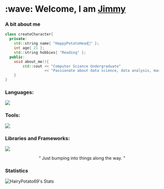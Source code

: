 <h1>
  :wave: Welcome, I am <a href = "https://github.com/HairyPotato69">Jimmy</a>
</h1>

### A bit about me
```c++
class createCharacter{
  private:
    std::string name{ "HappyPotatoHead🥔" };
    int age{ 21 };
    std::string hobbies{ "Reading" };
  public:
    void about_me(){
        std::cout << "Computer Science Undergraduate"
                  << "Passionate about data science, data analysis, machine learning, and developing impactful projects."
    }
}
```
<!--Add your own svg later on-->
<h3 align="left">Languages:</h3>
<p align="left">
  <a href = "https://skillicons.dev">
    <img src = "https://skillicons.dev/icons?i=js,html,css,py,mysql,cpp&perline=4"/>
  </a>
</p>
<h3 align="left">Tools:</h3>
<p align="left">
  <a href = "https://skillicons.dev">
    <img src = "https://skillicons.dev/icons?i=vscode,visualstudio,obsidian,figma,docker,postgres,godot&perline=4" />
  </a>
</p>
<h3 align="left">Libraries and Frameworks:</h3>
<p align="left">
  <a href = "https://skillicons.dev">
    <img src = "https://skillicons.dev/icons?i=tailwind,bootstrap,flask,react,pytorch,sklearn,opencv&perline=4"/>
  </a>
</p>
<!--
<p align="left"> 
    <img src="https://raw.githubusercontent.com/devicons/devicon/master/icons/cplusplus/cplusplus-original.svg" alt="cplusplus" width="40" height="40"/> 
    <img src="https://raw.githubusercontent.com/devicons/devicon/master/icons/css3/css3-original-wordmark.svg" alt="css3" width="40" height="40"/> 
    <img src="https://raw.githubusercontent.com/devicons/devicon/master/icons/html5/html5-original-wordmark.svg" alt="html5" width="40" height="40"/> 
    <img src="https://raw.githubusercontent.com/devicons/devicon/master/icons/javascript/javascript-original.svg" alt="javascript" width="40" height="40"/>
    <img src="https://raw.githubusercontent.com/devicons/devicon/master/icons/python/python-original.svg" alt="python" width="40" height="40"/> 
</p>
-->

<div align="center">
  <q>
    Just bumping into things along the way.
  </q>
</div>

### Statistics
![HairyPotato69's Stats](https://github-readme-stats.vercel.app/api?username=HappyPotatoHead&theme=vue-dark&show_icons=true&hide_border=false&count_private=true)
